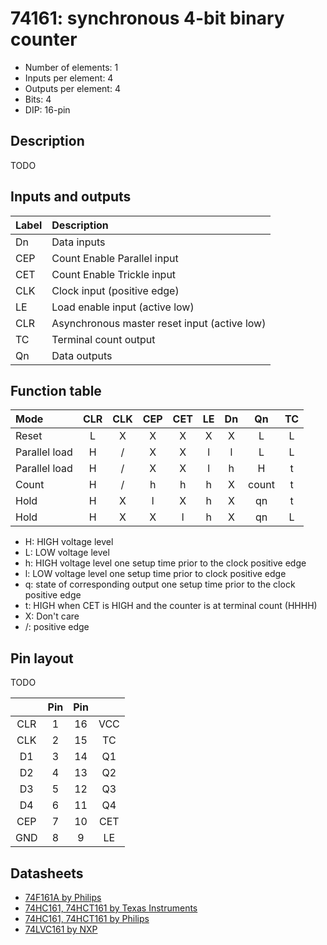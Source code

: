 # 74161: synchronous 4-bit binary counter

- Number of elements: 1
- Inputs per element: 4
- Outputs per element: 4
- Bits: 4
- DIP: 16-pin

## Description

TODO

## Inputs and outputs

| Label | Description                                  |
|:----- |:-------------------------------------------- |
| Dn    | Data inputs                                  |
| CEP   | Count Enable Parallel input                  |
| CET   | Count Enable Trickle input                   |
| CLK   | Clock input (positive edge)                  |
| LE    | Load enable input (active low)               |
| CLR   | Asynchronous master reset input (active low) |
| TC    | Terminal count output                        |
| Qn    | Data outputs                                 |

## Function table

| Mode          | CLR | CLK | CEP | CET | LE | Dn  | Qn    | TC  |
|:------------- |:---:|:---:|:---:|:---:|:--:|:---:|:-----:|:---:|
| Reset         | L   | X   | X   | X   | X  | X   | L     | L   |
| Parallel load | H   | /   | X   | X   | l  | l   | L     | L   |
| Parallel load | H   | /   | X   | X   | l  | h   | H     | t   |
| Count         | H   | /   | h   | h   | h  | X   | count | t   |
| Hold          | H   | X   | l   | X   | h  | X   | qn    | t   |
| Hold          | H   | X   | X   | l   | h  | X   | qn    | L   |

- H: HIGH voltage level
- L: LOW voltage level
- h: HIGH voltage level one setup time prior to the clock positive edge
- l: LOW voltage level one setup time prior to clock positive edge
- q: state of corresponding output one setup time prior to the clock positive edge
- t: HIGH when CET is HIGH and the counter is at terminal count (HHHH)
- X: Don't care
- /: positive edge

## Pin layout

TODO

|     | Pin | Pin |     |
|:---:|:---:|:---:|:---:|
| CLR |   1 |  16 | VCC |
| CLK |   2 |  15 | TC  |
| D1  |   3 |  14 | Q1  |
| D2  |   4 |  13 | Q2  |
| D3  |   5 |  12 | Q3  |
| D4  |   6 |  11 | Q4  |
| CEP |   7 |  10 | CET |
| GND |   8 |   9 | LE  |

## Datasheets

- [74F161A by Philips](http://www.nxp.com/documents/data_sheet/74F161A_163A.pdf)
- [74HC161, 74HCT161 by Texas Instruments](http://www.farnell.com/datasheets/1860901.pdf)
- [74HC161, 74HCT161 by Philips](http://www.nxp.com/documents/data_sheet/74HC_HCT161_CNV.pdf)
- [74LVC161 by NXP](http://www.nxp.com/documents/data_sheet/74LVC161.pdf)
